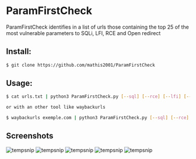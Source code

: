 # ParamFirstCheck
ParamFirstCheck identifies in a list of urls those containing the top 25 of the most vulnerable parameters to SQLi, LFI, RCE and Open redirect

## Install:
```bash
$ git clone https://github.com/mathis2001/ParamFirstCheck
```

## Usage:
```bash
$ cat urls.txt | python3 ParamFirstCheck.py [--sql] [--rce] [--lfi] [--open-redirect] [--proxy]

or with an other tool like waybackurls

$ waybackurls exemple.com | python3 ParamFirstCheck.py [--sql] [--rce] [--lfi] [--open-redirect] [--proxy]
```
## Screenshots

![tempsnip](https://user-images.githubusercontent.com/40497633/183855360-874da841-14a3-4679-8ec3-34d5568b2155.png)
![tempsnip](https://user-images.githubusercontent.com/40497633/183855664-7bc3719e-80b1-417a-9752-cf9d76a241dd.png)
![tempsnip](https://user-images.githubusercontent.com/40497633/183856001-6ca9d21b-1769-4bd3-a75e-550fb1c97880.png)
![tempsnip](https://user-images.githubusercontent.com/40497633/183856275-1d99ae83-b1ef-4839-90f0-4c033caca1e0.png)
![tempsnip](https://github.com/mathis2001/ParamFirstCheck/assets/40497633/f4b8bdcf-ea7c-4fda-85dd-06009f168e87)
